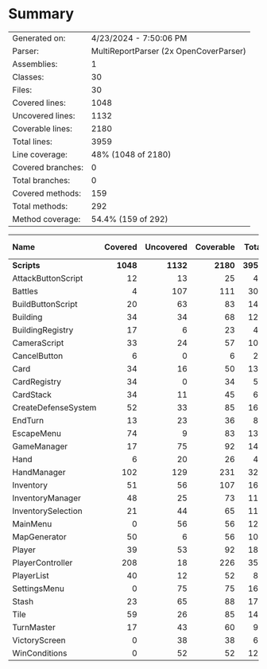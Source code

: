 ﻿# Summary
|||
|:---|:---|
| Generated on: | 4/23/2024 - 7:50:06 PM |
| Parser: | MultiReportParser (2x OpenCoverParser) |
| Assemblies: | 1 |
| Classes: | 30 |
| Files: | 30 |
| Covered lines: | 1048 |
| Uncovered lines: | 1132 |
| Coverable lines: | 2180 |
| Total lines: | 3959 |
| Line coverage: | 48% (1048 of 2180) |
| Covered branches: | 0 |
| Total branches: | 0 |
| Covered methods: | 159 |
| Total methods: | 292 |
| Method coverage: | 54.4% (159 of 292) |

|**Name**|**Covered**|**Uncovered**|**Coverable**|**Total**|**Line coverage**|**Covered**|**Total**|**Branch coverage**|**Covered**|**Total**|**Method coverage**|
|:---|---:|---:|---:|---:|---:|---:|---:|---:|---:|---:|---:|
|**Scripts**|**1048**|**1132**|**2180**|**3959**|**48%**|**0**|**0**|****|**159**|**292**|**54.4%**|
|AttackButtonScript|12|13|25|48|48%|0|0||4|5|80%|
|Battles|4|107|111|309|3.6%|0|0||1|10|10%|
|BuildButtonScript|20|63|83|140|24%|0|0||4|12|33.3%|
|Building|34|34|68|122|50%|0|0||10|18|55.5%|
|BuildingRegistry|17|6|23|45|73.9%|0|0||4|5|80%|
|CameraScript|33|24|57|109|57.8%|0|0||6|7|85.7%|
|CancelButton|6|0|6|20|100%|0|0||2|2|100%|
|Card|34|16|50|130|68%|0|0||9|13|69.2%|
|CardRegistry|34|0|34|59|100%|0|0||5|5|100%|
|CardStack|34|11|45|68|75.5%|0|0||7|8|87.5%|
|CreateDefenseSystem|52|33|85|167|61.1%|0|0||7|9|77.7%|
|EndTurn|13|23|36|82|36.1%|0|0||1|2|50%|
|EscapeMenu|74|9|83|132|89.1%|0|0||5|6|83.3%|
|GameManager|17|75|92|140|18.4%|0|0||5|11|45.4%|
|Hand|6|20|26|48|23%|0|0||2|6|33.3%|
|HandManager|102|129|231|326|44.1%|0|0||4|10|40%|
|Inventory|51|56|107|169|47.6%|0|0||6|11|54.5%|
|InventoryManager|48|25|73|111|65.7%|0|0||6|8|75%|
|InventorySelection|21|44|65|117|32.3%|0|0||3|7|42.8%|
|MainMenu|0|56|56|125|0%|0|0||0|13|0%|
|MapGenerator|50|6|56|101|89.2%|0|0||5|7|71.4%|
|Player|39|53|92|184|42.3%|0|0||9|21|42.8%|
|PlayerController|208|18|226|354|92%|0|0||32|33|96.9%|
|PlayerList|40|12|52|86|76.9%|0|0||3|4|75%|
|SettingsMenu|0|75|75|169|0%|0|0||0|12|0%|
|Stash|23|65|88|173|26.1%|0|0||4|10|40%|
|Tile|59|26|85|142|69.4%|0|0||11|15|73.3%|
|TurnMaster|17|43|60|93|28.3%|0|0||4|8|50%|
|VictoryScreen|0|38|38|68|0%|0|0||0|3|0%|
|WinConditions|0|52|52|122|0%|0|0||0|11|0%|
